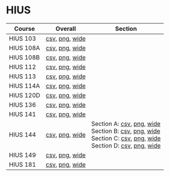 # HIUS

| Course | Overall | Section |
| ------ | ------- | ------- |
| HIUS 103 | [csv](https://github.com/UCSD-Historical-Enrollment-Data/2024Fall/blob/main/overall/HIUS%20103.csv), [png](https://raw.githubusercontent.com/UCSD-Historical-Enrollment-Data/2024Fall/main/plot_overall/HIUS%20103.png), [wide](https://raw.githubusercontent.com/UCSD-Historical-Enrollment-Data/2024Fall/main/plot_overall_wide/HIUS%20103.png) |  |
| HIUS 108A | [csv](https://github.com/UCSD-Historical-Enrollment-Data/2024Fall/blob/main/overall/HIUS%20108A.csv), [png](https://raw.githubusercontent.com/UCSD-Historical-Enrollment-Data/2024Fall/main/plot_overall/HIUS%20108A.png), [wide](https://raw.githubusercontent.com/UCSD-Historical-Enrollment-Data/2024Fall/main/plot_overall_wide/HIUS%20108A.png) |  |
| HIUS 108B | [csv](https://github.com/UCSD-Historical-Enrollment-Data/2024Fall/blob/main/overall/HIUS%20108B.csv), [png](https://raw.githubusercontent.com/UCSD-Historical-Enrollment-Data/2024Fall/main/plot_overall/HIUS%20108B.png), [wide](https://raw.githubusercontent.com/UCSD-Historical-Enrollment-Data/2024Fall/main/plot_overall_wide/HIUS%20108B.png) |  |
| HIUS 112 | [csv](https://github.com/UCSD-Historical-Enrollment-Data/2024Fall/blob/main/overall/HIUS%20112.csv), [png](https://raw.githubusercontent.com/UCSD-Historical-Enrollment-Data/2024Fall/main/plot_overall/HIUS%20112.png), [wide](https://raw.githubusercontent.com/UCSD-Historical-Enrollment-Data/2024Fall/main/plot_overall_wide/HIUS%20112.png) |  |
| HIUS 113 | [csv](https://github.com/UCSD-Historical-Enrollment-Data/2024Fall/blob/main/overall/HIUS%20113.csv), [png](https://raw.githubusercontent.com/UCSD-Historical-Enrollment-Data/2024Fall/main/plot_overall/HIUS%20113.png), [wide](https://raw.githubusercontent.com/UCSD-Historical-Enrollment-Data/2024Fall/main/plot_overall_wide/HIUS%20113.png) |  |
| HIUS 114A | [csv](https://github.com/UCSD-Historical-Enrollment-Data/2024Fall/blob/main/overall/HIUS%20114A.csv), [png](https://raw.githubusercontent.com/UCSD-Historical-Enrollment-Data/2024Fall/main/plot_overall/HIUS%20114A.png), [wide](https://raw.githubusercontent.com/UCSD-Historical-Enrollment-Data/2024Fall/main/plot_overall_wide/HIUS%20114A.png) |  |
| HIUS 120D | [csv](https://github.com/UCSD-Historical-Enrollment-Data/2024Fall/blob/main/overall/HIUS%20120D.csv), [png](https://raw.githubusercontent.com/UCSD-Historical-Enrollment-Data/2024Fall/main/plot_overall/HIUS%20120D.png), [wide](https://raw.githubusercontent.com/UCSD-Historical-Enrollment-Data/2024Fall/main/plot_overall_wide/HIUS%20120D.png) |  |
| HIUS 136 | [csv](https://github.com/UCSD-Historical-Enrollment-Data/2024Fall/blob/main/overall/HIUS%20136.csv), [png](https://raw.githubusercontent.com/UCSD-Historical-Enrollment-Data/2024Fall/main/plot_overall/HIUS%20136.png), [wide](https://raw.githubusercontent.com/UCSD-Historical-Enrollment-Data/2024Fall/main/plot_overall_wide/HIUS%20136.png) |  |
| HIUS 141 | [csv](https://github.com/UCSD-Historical-Enrollment-Data/2024Fall/blob/main/overall/HIUS%20141.csv), [png](https://raw.githubusercontent.com/UCSD-Historical-Enrollment-Data/2024Fall/main/plot_overall/HIUS%20141.png), [wide](https://raw.githubusercontent.com/UCSD-Historical-Enrollment-Data/2024Fall/main/plot_overall_wide/HIUS%20141.png) |  |
| HIUS 144 | [csv](https://github.com/UCSD-Historical-Enrollment-Data/2024Fall/blob/main/overall/HIUS%20144.csv), [png](https://raw.githubusercontent.com/UCSD-Historical-Enrollment-Data/2024Fall/main/plot_overall/HIUS%20144.png), [wide](https://raw.githubusercontent.com/UCSD-Historical-Enrollment-Data/2024Fall/main/plot_overall_wide/HIUS%20144.png) | Section A: [csv](https://github.com/UCSD-Historical-Enrollment-Data/2024Fall/blob/main/section/HIUS%20144_A.csv), [png](https://raw.githubusercontent.com/UCSD-Historical-Enrollment-Data/2024Fall/main/plot_section/HIUS%20144_A.png), [wide](https://raw.githubusercontent.com/UCSD-Historical-Enrollment-Data/2024Fall/main/plot_section_wide/HIUS%20144_A.png)<br>Section B: [csv](https://github.com/UCSD-Historical-Enrollment-Data/2024Fall/blob/main/section/HIUS%20144_B.csv), [png](https://raw.githubusercontent.com/UCSD-Historical-Enrollment-Data/2024Fall/main/plot_section/HIUS%20144_B.png), [wide](https://raw.githubusercontent.com/UCSD-Historical-Enrollment-Data/2024Fall/main/plot_section_wide/HIUS%20144_B.png)<br>Section C: [csv](https://github.com/UCSD-Historical-Enrollment-Data/2024Fall/blob/main/section/HIUS%20144_C.csv), [png](https://raw.githubusercontent.com/UCSD-Historical-Enrollment-Data/2024Fall/main/plot_section/HIUS%20144_C.png), [wide](https://raw.githubusercontent.com/UCSD-Historical-Enrollment-Data/2024Fall/main/plot_section_wide/HIUS%20144_C.png)<br>Section D: [csv](https://github.com/UCSD-Historical-Enrollment-Data/2024Fall/blob/main/section/HIUS%20144_D.csv), [png](https://raw.githubusercontent.com/UCSD-Historical-Enrollment-Data/2024Fall/main/plot_section/HIUS%20144_D.png), [wide](https://raw.githubusercontent.com/UCSD-Historical-Enrollment-Data/2024Fall/main/plot_section_wide/HIUS%20144_D.png) |
| HIUS 149 | [csv](https://github.com/UCSD-Historical-Enrollment-Data/2024Fall/blob/main/overall/HIUS%20149.csv), [png](https://raw.githubusercontent.com/UCSD-Historical-Enrollment-Data/2024Fall/main/plot_overall/HIUS%20149.png), [wide](https://raw.githubusercontent.com/UCSD-Historical-Enrollment-Data/2024Fall/main/plot_overall_wide/HIUS%20149.png) |  |
| HIUS 181 | [csv](https://github.com/UCSD-Historical-Enrollment-Data/2024Fall/blob/main/overall/HIUS%20181.csv), [png](https://raw.githubusercontent.com/UCSD-Historical-Enrollment-Data/2024Fall/main/plot_overall/HIUS%20181.png), [wide](https://raw.githubusercontent.com/UCSD-Historical-Enrollment-Data/2024Fall/main/plot_overall_wide/HIUS%20181.png) |  |
